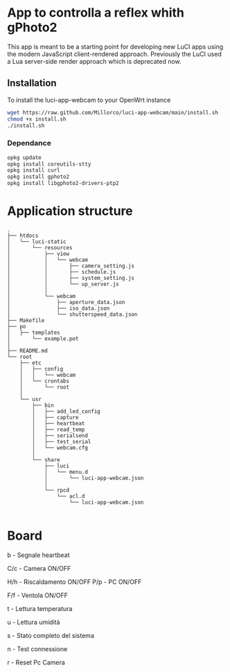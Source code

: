 # App to controlla a reflex whith gPhoto2

This app is meant to be a starting point for developing new LuCI apps using the modern JavaScript client-rendered approach.
Previously the LuCI used a Lua server-side render approach which is deprecated now.

## Installation

To install the luci-app-webcam to your OpenWrt instance

```sh
wget https://raw.github.com/Millorco/luci-app-webcam/main/install.sh
chmod +x install.sh
./install.sh
```

### Dependance

```sh
opkg update
opkg install coreutils-stty
opkg install curl
opkg install gphoto2
opkg install libgphoto2-drivers-ptp2
```

# Application structure

```
.
├── htdocs
│   └── luci-static
│       └── resources
│           ├── view
│           │   └── webcam
│           │       ├── camera_setting.js
│           │       ├── schedule.js
│           │       ├── system_setting.js
│           │       └── up_server.js
│           │
│           └── webcam
│               ├── aperture_data.json
│               ├── iso_data.json
│               └── shutterspeed_data.json
├── Makefile
├── po
│   ├── templates
│       └── example.pot
│
├── README.md
└── root
    ├── etc
    │   ├── config
    │   │   └── webcam
    │   └── crontabs
    │       └── root
    │
    └── usr
        ├── bin
        │   ├── add_led_config
        │   ├── capture
        │   ├── heartbeat
        │   ├── read_temp
        │   ├── serialsend
        │   ├── test_serial
        │   └── webcam.cfg
        │ 
        └── share
            ├── luci
            │   └── menu.d
            │       └── luci-app-webcam.json
            │
            └── rpcd
                └── acl.d
                    └── luci-app-webcam.json


```

# Board

b - Segnale heartbeat

C/c - Camera ON/OFF

H/h - Riscaldamento ON/OFF
P/p - PC ON/OFF

F/f - Ventola ON/OFF

t - Lettura temperatura

u - Lettura umidità

s - Stato completo del sistema

n - Test connessione

r - Reset Pc Camera
